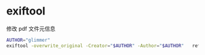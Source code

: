 # exiftool

修改 pdf 文件元信息

```bash
AUTHOR="glimmer"
exiftool -overwrite_original -Creator="$AUTHOR" -Author="$AUTHOR"   reference.pdf
```
